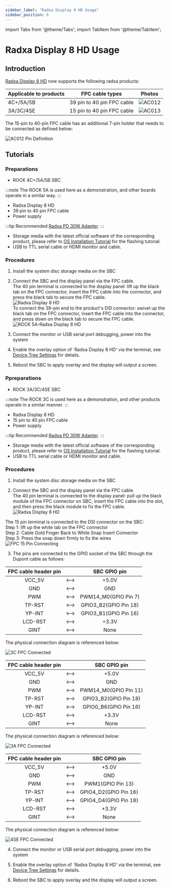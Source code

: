 ```yaml
---
sidebar_label: "Radxa Display 8 HD Usage"
sidebar_position: 6
---
```


import Tabs from '@theme/Tabs';
import TabItem from '@theme/TabItem';

# Radxa Display 8 HD Usage

## Introduction

[Radxa Display 8 HD](lcd-8-hd-product) now supports the following radxa products:

| Applicable to products | FPC cable types            | Photos                                         |
| ---------------------- | -------------------------- | ---------------------------------------------- |
| 4C+/5A/5B              | 39 pin to 40 pin FPC cable | ![AC012](/img/accessories/lcd-8-hd/ac013.webp) |
| 3A/3C/4SE              | 15 pin to 40 pin FPC cable | ![AC013](/img/accessories/lcd-8-hd/ac012.webp) |

The 15-pin to 40-pin FPC cable has an additional 7-pin holder that needs to be connected as defined below:

![AC012 Pin Definition](/img/accessories/lcd-8-hd/ac012-pin-definition.webp)

## Tutorials

<Tabs queryString="mode">
<TabItem value="39pin" label="4C+/5A/5B">

### Preparations

- ROCK 4C+/5A/5B SBC

:::note
The ROCK 5A is used here as a demonstration, and other boards operate in a similar way.
:::

- Radxa Display 8 HD
- 39 pin to 40 pin FPC cable
- Power supply

:::tip
Recommended [Radxa PD 30W Adapter](/accessories/pd_30w).
:::

- Storage media with the latest official software of the corresponding product, please refer to [OS Installation Tutorial](/general-tutorial/os-installation) for the flashing tutorial.
- USB to TTL serial cable or HDMI monitor and cable.

### Procedures

1. Install the system disc storage media on the SBC

2. Connect the SBC and the display panel via the FPC cable.  
   The 40 pin terminal is connected to the display panel: lift up the black tab on the FPC connector, insert the FPC cable into the connector, and press the black tab to secure the FPC cable.  
   ![Radxa Display 8 HD](/img/accessories/8hd-connect-fpc.webp)  
   To connect the 39-pin end to the product's DSI connector: swivel up the black tab on the FPC connector, insert the FPC cable into the connector, and press down on the black tab to secure the FPC cable.  
   ![ROCK 5A-Radxa Display 8 HD](/img/accessories/rock5a-connect-fpc.webp)

3. Connect the monitor or USB serial port debugging, power into the system

4. Enable the overlay option of `Radxa Display 8 HD' via the terminal, see [Device Tree Settings](/radxa-os/rsetup/devicetree) for details.

5. Reboot the SBC to apply overlay and the display will output a screen.

</TabItem>
<TabItem value="15pin" label="3A/3C/4SE">

### Ppreparations

- ROCK 3A/3C/4SE SBC

:::note
The ROCK 3C is used here as a demonstration, and other products operate in a similar manner.
:::

- Radxa Display 8 HD
- 15 pin to 40 pin FPC cable
- Power supply

:::tip
Recommended [Radxa PD 30W Adapter](/accessories/pd_30w).
:::

- Storage media with the latest official software of the corresponding product, please refer to [OS Installation Tutorial](/general-tutorial/os-installation) for the flashing tutorial.
- USB to TTL serial cable or HDMI monitor and cable.

### Procedures

1. Install the system disc storage media on the SBC

2. Connect the SBC and the display panel via the FPC cable.  
   The 40 pin terminal is connected to the display panel: pull up the black module of the FPC connector on SBC, insert the FPC cable into the slot, and then press the black module to fix the FPC cable.  
   ![Radxa Display 8 HD](/img/accessories/8hd-connect-fpc.webp)

The 15 pin terminal is connected to the DSI connector on the SBC:  
Step 1: lift up the white tab on the FPC connector  
Step 2: Cable Gold Finger Back to White Snap Insert Connector  
Step 3: Press the snap down firmly to fix the wires  
 ![FPC 15 Pin Connecting](/img/accessories/lcd-8-hd/fpc-15-pin-connecting.webp)

3. The pins are connected to the GPIO socket of the SBC through the Dupont cable as follows:

<Tabs>
<TabItem value="3c" label="ROCK 3C">
<div className='gpio_style'>

| FPC cable header pin |      |            SBC GPIO pin             |
| :------------------: | :--: | :---------------------------------: |
|        VCC_5V        | <--> |  <div className='red'>+5.0V</div>   |
|         GND          | <--> |  <div className='black'>GND</div>   |
|         PWM          | <--> |        PWM14_M0(GPIO Pin 7)         |
|        TP-RST        | <--> |        GPIO3_B2(GPIO Pin 18)        |
|        YP-INT        | <--> |        GPIO3_B1(GPIO Pin 16)        |
|       LCD-RST        | <--> | <div className='yellow'>+3.3V</div> |
|         GINT         | <--> |                None                 |

The physical connection diagram is referenced below:

![3C FPC Connected](/img/accessories/lcd-8-hd/3c-fpc-connected.webp)

</div>
</TabItem>
<TabItem value="3a" label="ROCK 3A">
<div className='gpio_style'>

| FPC cable header pin |      |            SBC GPIO pin             |
| :------------------: | :--: | :---------------------------------: |
|        VCC_5V        | <--> |  <div className='red'>+5.0V</div>   |
|         GND          | <--> |  <div className='black'>GND</div>   |
|         PWM          | <--> |        PWM14_M0(GPIO Pin 11)        |
|        TP-RST        | <--> |        GPIO3_B2(GPIO Pin 18)        |
|        YP-INT        | <--> |        GPIO0_B6(GPIO Pin 16)        |
|       LCD-RST        | <--> | <div className='yellow'>+3.3V</div> |
|         GINT         | <--> |                None                 |

The physical connection diagram is referenced below:

![3A FPC Connected](/img/accessories/lcd-8-hd/3a-fpc-connected.webp)

</div>
</TabItem>
<TabItem value="4se" label="ROCK 4SE">
<div className='gpio_style'>

| FPC cable header pin |      |            SBC GPIO pin             |
| :------------------: | :--: | :---------------------------------: |
|        VCC_5V        | <--> |  <div className='red'>+5.0V</div>   |
|         GND          | <--> |  <div className='black'>GND</div>   |
|         PWM          | <--> |          PWM1(GPIO Pin 13)          |
|        TP-RST        | <--> |        GPIO4_D2(GPIO Pin 16)        |
|        YP-INT        | <--> |        GPIO4_D4(GPIO Pin 18)        |
|       LCD-RST        | <--> | <div className='yellow'>+3.3V</div> |
|         GINT         | <--> |                None                 |

The physical connection diagram is referenced below:

![4SE FPC Connected](/img/accessories/lcd-8-hd/4se-fpc-connected.webp)

</div>
</TabItem>
</Tabs>

4. Connect the monitor or USB serial port debugging, power into the system

5. Enable the overlay option of `Radxa Display 8 HD' via the terminal, see [Device Tree Settings](/radxa-os/rsetup/devicetree) for details.

6. Reboot the SBC to apply overlay and the display will output a screen.

</TabItem>
</Tabs>

